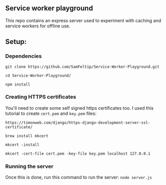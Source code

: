 ## Service worker playground
This repo contains an express server used to experiment with caching and service workers for offline use.

## Setup:

### Dependencies

`git clone https://github.com/SamFeltip/Service-Worker-Playground.git`

`cd Service-Worker-Playground/`

`npm install`

### Creating HTTPS certificates

You'll need to create some self signed https certificates too.
I used this tutorial to create `cert.pem` and `key.pem` files:

`https://timonweb.com/django/https-django-development-server-ssl-certificate/`

`brew install mkcert`

`mkcert -install`

`mkcert -cert-file cert.pem -key-file key.pem localhost 127.0.0.1`

### Running the server

Once this is done, run this command to run the server:
`node server.js`